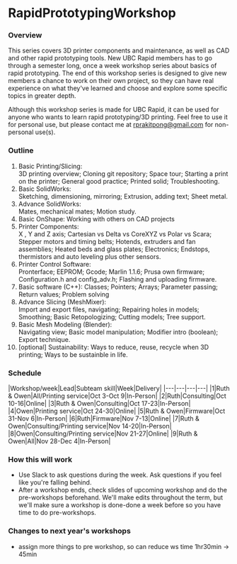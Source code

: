 # RapidPrototypingWorkshop
### Overview
This series covers 3D printer components and maintenance, as well as CAD and other rapid prototyping tools. New UBC Rapid members has to go through a semester long, once a week workshop series about basics of rapid prototyping. The end of this workshop series is designed to give new members a chance to work on their own project, so they can have real experience on what they've learned and choose and explore some specific topics in greater depth.

Although this workshop series is made for UBC Rapid, it can be used for anyone who wants to learn rapid prototyping/3D printing. Feel free to use it for personal use, but please contact me at rprakitpong@gmail.com for non-personal use(s). 

### Outline

 1. Basic Printing/Slicing:  
3D printing overview; Cloning git repository; Space tour; Starting a print on the printer; General good practice; Printed solid; Troubleshooting.
 2. Basic SolidWorks:  
Sketching, dimensioning, mirroring; Extrusion, adding text; Sheet metal.
 3. Advance SolidWorks:  
Mates, mechanical mates; Motion study.
 4. Basic OnShape:
Working with others on CAD projects
 5. Printer Components:  
X , Y and Z axis; Cartesian vs Delta vs CoreXYZ vs Polar vs Scara; Stepper motors and timing belts; Hotends, extruders and fan assemblies; Heated beds and glass plates; Electronics; Endstops, thermistors and auto leveling plus other sensors.
 6. Printer Control Software:  
Pronterface; EEPROM; Gcode; Marlin 1.1.6; Prusa own firmware; Configuration.h and config_adv.h; Flashing and uploading firmware.
 7. Basic software (C++):
Classes; Pointers; Arrays; Parameter passing; Return values; Problem solving
 8. Advance Slicing (MeshMixer):  
Import and export files, navigating; Repairing holes in models; Smoothing; Basic Retopologizing; Cutting models; Tree support.
 9. Basic Mesh Modeling (Blender):  
Navigating view; Basic model manipulation; Modifier intro (boolean); Export technique.
 10. [optional] Sustainability:
Ways to reduce, reuse, recycle when 3D printing; Ways to be sustainble in life.

### Schedule
|Workshop/week|Lead|Subteam skill|Week|Delivery|
|---|---|---|---|
|1|Ruth & Owen|All/Printing service|Oct 3-Oct 9|In-Person|
|2|Ruth|Consulting|Oct 10-16|Online|
|3|Ruth & Owen|Consulting|Oct 17-23|In-Person|
|4|Owen|Printing service|Oct 24-30|Online|
|5|Ruth & Owen|Firmware|Oct 31-Nov 6|In-Person|
|6|Ruth|Firmware|Nov 7-13|Online|
|7|Ruth & Owen|Consulting/Printing service|Nov 14-20|In-Person|
|8|Owen|Consulting/Printing service|Nov 21-27|Online|
|9|Ruth & Owen|All|Nov 28-Dec 4|In-Person|

### How this will work
- Use Slack to ask questions during the week. Ask questions if you feel like you're falling behind.
- After a workshop ends, check slides of upcoming workshop and do the pre-workshops beforehand. We'll make edits throughout the term, but we'll make sure a workshop is done-done a week before so you have time to do pre-workshops.

### Changes to next year's workshops
- assign more things to pre workshop, so can reduce ws time 1hr30min -> 45min 
